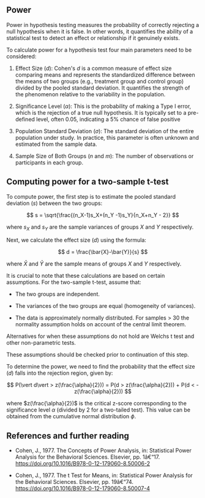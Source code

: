 ## Power

Power in hypothesis testing measures the probability of correctly rejecting a null hypothesis when it is false. In other words, it quantifies the ability of a statistical test to detect an effect or relationship if it genuinely exists.

To calculate power for a hypothesis test four main parameters need to be considered:

1.  Effect Size ($d$): Cohen's $d$ is a common measure of effect size comparing means and represents the standardized difference between the means of two groups (e.g., treatment group and control group) divided by the pooled standard deviation. It quantifies the strength of the phenomenon relative to the variability in the population.

2.  Significance Level ($\alpha$): This is the probability of making a Type I error, which is the rejection of a true null hypothesis. It is typically set to a pre-defined level, often 0.05, indicating a 5% chance of false positive

3.  Population Standard Deviation ($\sigma$): The standard deviation of the entire population under study. In practice, this parameter is often unknown and estimated from the sample data.

4.  Sample Size of Both Groups ($n$ and $m$): The number of observations or participants in each group.

## Computing power for a two-sample t-test

To compute power, the first step is to estimate the pooled standard deviation ($s$) between the two groups:

$$
s = \sqrt{\frac{(n_X-1)s_X+(n_Y -1)s_Y}{n_X+n_Y - 2}} 
$$

where $s_X$ and $s_Y$ are the sample variances of groups $X$ and $Y$ respectively.

Next, we calculate the effect size ($d$) using the formula:

$$
d = \frac{\bar{X}-\bar{Y}}{s}
$$

where $\bar{X}$ and $\bar{Y}$ are the sample means of groups $X$ and $Y$ respectively.

It is crucial to note that these calculations are based on certain assumptions. For the two-sample t-test, assume that:

-   The two groups are independent.

-   The variances of the two groups are equal (homogeneity of variances).

-   The data is approximately normally distributed. For samples \> 30 the normality assumption holds on account of the central limit theorem.

Alternatives for when these assumptions do not hold are Welchs t test and other non-parametric tests.

These assumptions should be checked prior to continuation of this step.

To determine the power, we need to find the probability that the effect size ($d$) falls into the rejection region, given by:

$$
P(\vert d\vert > z(\frac{\alpha}{2})) = P(d > z(\frac{\alpha}{2})) + P(d < -z(\frac{\alpha}{2})) 
$$

where $z(\frac{\alpha}{2})$ is the critical z-score corresponding to the significance level $\alpha$ (divided by 2 for a two-tailed test). This value can be obtained from the cumulative normal distribution $\phi$.

## References and further reading

- Cohen, J., 1977. The Concepts of Power Analysis, in: Statistical Power Analysis for the Behavioral Sciences. Elsevier, pp. 1â€“17. https://doi.org/10.1016/B978-0-12-179060-8.50006-2

- Cohen, J., 1977. The t Test for Means, in: Statistical Power Analysis for the Behavioral Sciences. Elsevier, pp. 19â€“74. https://doi.org/10.1016/B978-0-12-179060-8.50007-4
